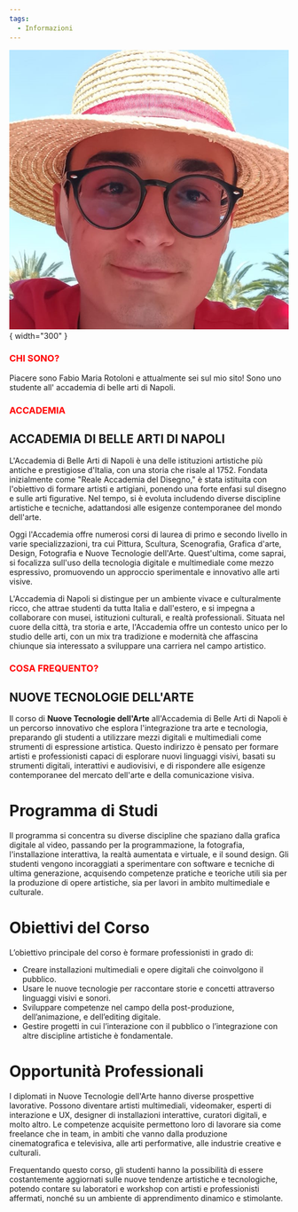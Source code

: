 ```yaml
---
tags:
  - Informazioni
---
```



![CIAO](<FOTO PER SITO.jpg>){ width="300" }

### <font color="red">CHI SONO?</font></li>

Piacere sono Fabio Maria Rotoloni e attualmente sei sul mio sito!
Sono uno studente all' accademia di belle arti di Napoli.

### <font color="red">ACCADEMIA</font></li>

## ACCADEMIA DI BELLE ARTI DI NAPOLI

L'Accademia di Belle Arti di Napoli è una delle istituzioni artistiche più antiche e prestigiose d'Italia, con una storia che risale al 1752. Fondata inizialmente come "Reale Accademia del Disegno," è stata istituita con l'obiettivo di formare artisti e artigiani, ponendo una forte enfasi sul disegno e sulle arti figurative. Nel tempo, si è evoluta includendo diverse discipline artistiche e tecniche, adattandosi alle esigenze contemporanee del mondo dell'arte.

Oggi l'Accademia offre numerosi corsi di laurea di primo e secondo livello in varie specializzazioni, tra cui Pittura, Scultura, Scenografia, Grafica d'arte, Design, Fotografia e Nuove Tecnologie dell'Arte. Quest'ultima, come saprai, si focalizza sull'uso della tecnologia digitale e multimediale come mezzo espressivo, promuovendo un approccio sperimentale e innovativo alle arti visive. 

L'Accademia di Napoli si distingue per un ambiente vivace e culturalmente ricco, che attrae studenti da tutta Italia e dall'estero, e si impegna a collaborare con musei, istituzioni culturali, e realtà professionali. Situata nel cuore della città, tra storia e arte, l'Accademia offre un contesto unico per lo studio delle arti, con un mix tra tradizione e modernità che affascina chiunque sia interessato a sviluppare una carriera nel campo artistico.

### <font color="red">COSA FREQUENTO?</font></li>

## NUOVE TECNOLOGIE DELL'ARTE

Il corso di **Nuove Tecnologie dell'Arte** all'Accademia di Belle Arti di Napoli è un percorso innovativo che esplora l'integrazione tra arte e tecnologia, preparando gli studenti a utilizzare mezzi digitali e multimediali come strumenti di espressione artistica. Questo indirizzo è pensato per formare artisti e professionisti capaci di esplorare nuovi linguaggi visivi, basati su strumenti digitali, interattivi e audiovisivi, e di rispondere alle esigenze contemporanee del mercato dell'arte e della comunicazione visiva.

# Programma di Studi
Il programma si concentra su diverse discipline che spaziano dalla grafica digitale al video, passando per la programmazione, la fotografia, l'installazione interattiva, la realtà aumentata e virtuale, e il sound design. Gli studenti vengono incoraggiati a sperimentare con software e tecniche di ultima generazione, acquisendo competenze pratiche e teoriche utili sia per la produzione di opere artistiche, sia per lavori in ambito multimediale e culturale.

# Obiettivi del Corso
L’obiettivo principale del corso è formare professionisti in grado di:
- Creare installazioni multimediali e opere digitali che coinvolgono il pubblico.
- Usare le nuove tecnologie per raccontare storie e concetti attraverso linguaggi visivi e sonori.
- Sviluppare competenze nel campo della post-produzione, dell’animazione, e dell’editing digitale.
- Gestire progetti in cui l’interazione con il pubblico o l’integrazione con altre discipline artistiche è fondamentale.

# Opportunità Professionali
I diplomati in Nuove Tecnologie dell'Arte hanno diverse prospettive lavorative. Possono diventare artisti multimediali, videomaker, esperti di interazione e UX, designer di installazioni interattive, curatori digitali, e molto altro. Le competenze acquisite permettono loro di lavorare sia come freelance che in team, in ambiti che vanno dalla produzione cinematografica e televisiva, alle arti performative, alle industrie creative e culturali.

Frequentando questo corso, gli studenti hanno la possibilità di essere costantemente aggiornati sulle nuove tendenze artistiche e tecnologiche, potendo contare su laboratori e workshop con artisti e professionisti affermati, nonché su un ambiente di apprendimento dinamico e stimolante.